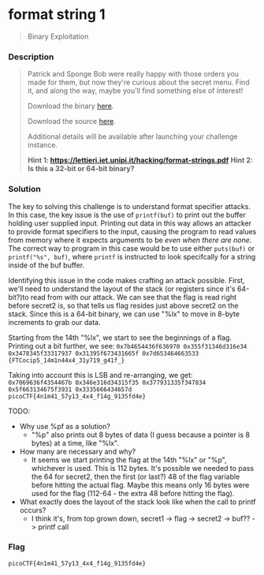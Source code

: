 # format string 1
> Binary Exploitation

### Description
> Patrick and Sponge Bob were really happy with those orders you made for them, but now they're curious about the secret menu. Find it, and along the way, maybe you'll find something else of interest!
> 
> Download the binary [here](https://artifacts.picoctf.net/c_mimas/43/format-string-1).
>
> Download the source [here](https://artifacts.picoctf.net/c_mimas/43/format-string-1.c).
>
> Additional details will be available after launching your challenge instance.
>
> **Hint 1: https://lettieri.iet.unipi.it/hacking/format-strings.pdf**
> **Hint 2: Is this a 32-bit or 64-bit binary?**

### Solution
The key to solving this challenge is to understand format specifier attacks. In this case, the key issue is the use of `printf(buf)` to print out the buffer holding user supplied input. Printing out data in this way allows an attacker to provide format specifiers to the input, causing the program to read values from memory where it expects arguments to be *even when there are none*. The correct way to program in this case would be to use either `puts(buf)` or `printf("%s", buf)`, where `printf` is instructed to look specifcally for a string inside of the buf buffer.

Identifying this issue in the code makes crafting an attack possible. First, we'll need to understand the layout of the stack (or registers since it's 64-bit?)to read from with our attack. We can see that the flag is read right before secret2 is, so that tells us flag resides just above secret2 on the stack. Since this is a 64-bit binary, we can use "%lx" to move in 8-byte increments to grab our data.

Starting from the 14th "%lx", we start to see the beginnings of a flag. Printing out a bit further, we see:
`0x7b4654436f636970 0x355f31346d316e34 0x3478345f33317937 0x31395f673431665f 0x7d653464663533`
`{FTCocip5_14m1n44x4_31y719_g41f_}`

Taking into account this is LSB and re-arranging, we get:
`0x7069636f4354467b 0x346e316d34315f35 0x377931335f347834 0x5f663134675f3931 0x3335666434657d`
`picoCTF{4n1m41_57y13_4x4_f14g_9135fd4e}`

TODO:
- Why use %pf as a solution?
    - "%p" also prints out 8 bytes of data (I guess because a pointer is 8 bytes) at a time, like "%lx".
- How many are necessary and why?
    - It seems we start printing the flag at the 14th "%lx" or "%p", whichever is used. This is 112 bytes. It's possible we needed to pass the 64 for secret2, then the first (or last?) 48 of the flag variable before hitting the actual flag. Maybe this means only 16 bytes were used for the flag (112-64 - the extra 48 before hitting the flag).
- What exactly does the layout of the stack look like when the call to printf occurs?
    - I think it's, from top grown down, secret1 -> flag -> secret2 -> buf?? -> printf call


### Flag
`picoCTF{4n1m41_57y13_4x4_f14g_9135fd4e}`
